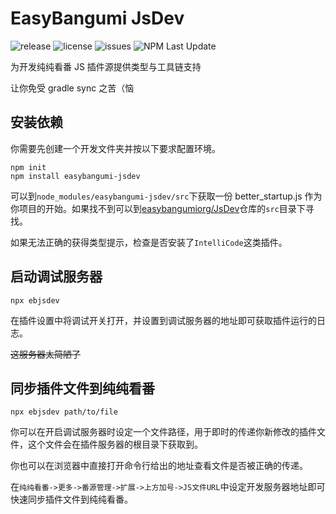 # EasyBangumi JsDev

<p>
    <img alt="release" src="https://img.shields.io/github/v/release/easybangumiorg/JsDev" />
    <img alt="license" src="https://img.shields.io/github/license/easybangumiorg/JsDev" />
    <img alt="issues" src="https://img.shields.io/github/issues/easybangumiorg/JsDev" />
    <img alt="NPM Last Update" src="https://img.shields.io/npm/last-update/easybangumi-jsdev">
</p>

为开发纯纯看番 JS 插件源提供类型与工具链支持

让你免受 gradle sync 之苦（恼

## 安装依赖

你需要先创建一个开发文件夹并按以下要求配置环境。

```shell
npm init
npm install easybangumi-jsdev
```

可以到`node_modules/easybangumi-jsdev/src`下获取一份 better_startup.js 作为你项目的开始。如果找不到可以到[easybangumiorg/JsDev](https://github.com/easybangumiorg/JsDev)仓库的`src`目录下寻找。

如果无法正确的获得类型提示，检查是否安装了`IntelliCode`这类插件。

## 启动调试服务器

```shell
npx ebjsdev
```

在插件设置中将调试开关打开，并设置到调试服务器的地址即可获取插件运行的日志。

~~这服务器太简陋了~~

## 同步插件文件到纯纯看番

```shell
npx ebjsdev path/to/file
```

你可以在开启调试服务器时设定一个文件路径，用于即时的传递你新修改的插件文件，这个文件会在插件服务器的根目录下获取到。

你也可以在浏览器中直接打开命令行给出的地址查看文件是否被正确的传递。

在`纯纯看番->更多->番源管理->扩展->上方加号->JS文件URL`中设定开发服务器地址即可快速同步插件文件到纯纯看番。
